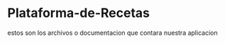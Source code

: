Plataforma-de-Recetas
=====================

estos son los archivos o documentacion que contara nuestra aplicacion
